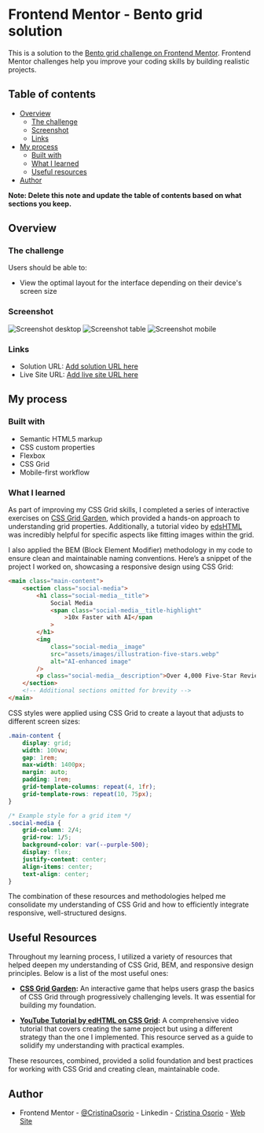 # Frontend Mentor - Bento grid solution

This is a solution to the [Bento grid challenge on Frontend Mentor](https://www.frontendmentor.io/challenges/bento-grid-RMydElrlOj). Frontend Mentor challenges help you improve your coding skills by building realistic projects.

## Table of contents

-   [Overview](#overview)
    -   [The challenge](#the-challenge)
    -   [Screenshot](#screenshot)
    -   [Links](#links)
-   [My process](#my-process)
    -   [Built with](#built-with)
    -   [What I learned](#what-i-learned)
    -   [Useful resources](#useful-resources)
-   [Author](#author)

**Note: Delete this note and update the table of contents based on what sections you keep.**

## Overview

### The challenge

Users should be able to:

-   View the optimal layout for the interface depending on their device's screen size

### Screenshot

![![Screenshot desktop](desktop.png)](./images/desktop.png)
![![Screenshot table](table.png)](./images/table.png)
![![Screenshot mobile](mobile.png)](./images/mobile.png)

### Links

-   Solution URL: [Add solution URL here](https://github.com/CristinaOsorio/bento-grid-solution)
-   Live Site URL: [Add live site URL here](https://bento-grid-solution-six.vercel.app/)

## My process

### Built with

-   Semantic HTML5 markup
-   CSS custom properties
-   Flexbox
-   CSS Grid
-   Mobile-first workflow

### What I learned

As part of improving my CSS Grid skills, I completed a series of interactive exercises on [CSS Grid Garden](https://cssgridgarden.com/), which provided a hands-on approach to understanding grid properties. Additionally, a tutorial video by [ edsHTML ](https://www.youtube.com/watch?v=-muwduB2G1A&t=516s) was incredibly helpful for specific aspects like fitting images within the grid.

I also applied the BEM (Block Element Modifier) methodology in my code to ensure clean and maintainable naming conventions. Here’s a snippet of the project I worked on, showcasing a responsive design using CSS Grid:

```html
<main class="main-content">
    <section class="social-media">
        <h1 class="social-media__title">
            Social Media
            <span class="social-media__title-highlight"
                >10x Faster with AI</span
            >
        </h1>
        <img
            class="social-media__image"
            src="assets/images/illustration-five-stars.webp"
            alt="AI-enhanced image"
        />
        <p class="social-media__description">Over 4,000 Five-Star Reviews</p>
    </section>
    <!-- Additional sections omitted for brevity -->
</main>
```

CSS styles were applied using CSS Grid to create a layout that adjusts to different screen sizes:

```css
.main-content {
    display: grid;
    width: 100vw;
    gap: 1rem;
    max-width: 1400px;
    margin: auto;
    padding: 1rem;
    grid-template-columns: repeat(4, 1fr);
    grid-template-rows: repeat(10, 75px);
}

/* Example style for a grid item */
.social-media {
    grid-column: 2/4;
    grid-row: 1/5;
    background-color: var(--purple-500);
    display: flex;
    justify-content: center;
    align-items: center;
    text-align: center;
}
```

The combination of these resources and methodologies helped me consolidate my understanding of CSS Grid and how to efficiently integrate responsive, well-structured designs.

## Useful Resources

Throughout my learning process, I utilized a variety of resources that helped deepen my understanding of CSS Grid, BEM, and responsive design principles. Below is a list of the most useful ones:

-   **[CSS Grid Garden](https://cssgridgarden.com/):** An interactive game that helps users grasp the basics of CSS Grid through progressively challenging levels. It was essential for building my foundation.

-   **[YouTube Tutorial by edHTML on CSS Grid](https://www.youtube.com/watch?v=-muwduB2G1A&t=516s):** A comprehensive video tutorial that covers creating the same project but using a different strategy than the one I implemented. This resource served as a guide to solidify my understanding with practical examples.

These resources, combined, provided a solid foundation and best practices for working with CSS Grid and creating clean, maintainable code.

## Author

-   Frontend Mentor -
    [@CristinaOsorio](https://www.frontendmentor.io/profile/CristinaOsorio) - Linkedin -
    [Cristina Osorio](https://www.linkedin.com/in/maria-cristina-osorio-perez-b205a5187/) - [Web Site](https://makry-dev.vercel.app/)
